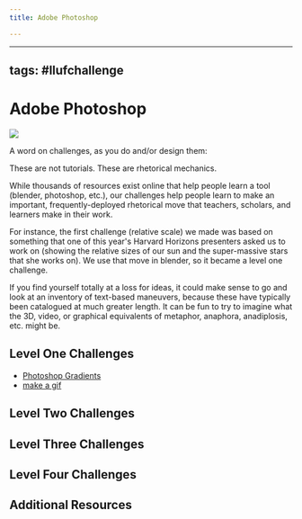 ```yaml
---
title: Adobe Photoshop

---
```


---
tags: #llufchallenge
---

# Adobe Photoshop
![](https://i.imgur.com/XHz3NBf.png)


A word on challenges, as you do and/or design them:

These are not tutorials. These are rhetorical mechanics. 

While thousands of resources exist online that help people learn a tool (blender, photoshop, etc.), our challenges help people learn to make an important, frequently-deployed rhetorical move that teachers, scholars, and learners make in their work.

For instance, the first challenge (relative scale) we made was based on something that one of this year's Harvard Horizons presenters asked us to work on (showing the relative sizes of our sun and the super-massive stars that she works on). We use that move in blender, so it became a level one challenge. 

If you find yourself totally at a loss for ideas, it could make sense to go and look at an inventory of text-based maneuvers, because these have typically been catalogued at much greater length. It can be fun to try to imagine what the 3D, video, or graphical equivalents of metaphor, anaphora, anadiplosis, etc. might be.

## Level One Challenges 
* [Photoshop Gradients](https://hackmd.io/490_m9-oQjqpbn72KN4FLQ)
* [make a gif](https://hackmd.io/viIVxO5WRb6nR6pANE5BxQ)

## Level Two Challenges 

## Level Three Challenges 

## Level Four Challenges 

## Additional Resources
